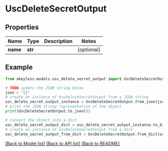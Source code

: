 # UscDeleteSecretOutput


## Properties

Name | Type | Description | Notes
------------ | ------------- | ------------- | -------------
**name** | **str** |  | [optional] 

## Example

```python
from akeyless.models.usc_delete_secret_output import UscDeleteSecretOutput

# TODO update the JSON string below
json = "{}"
# create an instance of UscDeleteSecretOutput from a JSON string
usc_delete_secret_output_instance = UscDeleteSecretOutput.from_json(json)
# print the JSON string representation of the object
print(UscDeleteSecretOutput.to_json())

# convert the object into a dict
usc_delete_secret_output_dict = usc_delete_secret_output_instance.to_dict()
# create an instance of UscDeleteSecretOutput from a dict
usc_delete_secret_output_from_dict = UscDeleteSecretOutput.from_dict(usc_delete_secret_output_dict)
```
[[Back to Model list]](../README.md#documentation-for-models) [[Back to API list]](../README.md#documentation-for-api-endpoints) [[Back to README]](../README.md)


